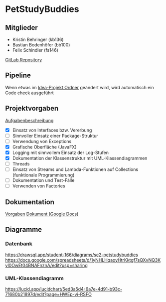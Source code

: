 # PetStudyBuddies

## Mitglieder
- Kristin Behringer (kb136)
- Bastian Bodenhöfer (bb100)
- Felix Schindler (fs146)

[GitLab Repository](https://gitlab.mi.hdm-stuttgart.de/kb136/petstudybuddies)

## Pipeline
Wenn etwas im [Idea-Projekt Ordner](https://gitlab.mi.hdm-stuttgart.de/kb136/petstudybuddies/-/tree/master/Idea-Projekt) geändert wird, wird automatisch ein Code check ausgeführt

## Projektvorgaben
[Aufgabenbeschreibung](https://kriha.pages.mi.hdm-stuttgart.de/se2_lecture/documents/aufgabe.pdf)
- [x] Einsatz von Interfaces bzw. Vererbung
- [ ] Sinnvoller Einsatz einer Package-Struktur
- [ ] Verwendung von Exceptions
- [x] Grafische Oberfläche (JavaFX)
- [x] Logging mit sinnvollem Einsatz der Log-Stufen
- [x] Dokumentation der Klassenstruktur mit UML-Klassendiagrammen
- [ ] Threads
- [ ] Einsatz von Streams und Lambda-Funktionen auf Collections (funktionale Programmierung)
- [ ] Dokumentation und Test-Fälle
- [ ] Verwenden von Factories

## Dokumentation
[Vorgaben](https://kriha.pages.mi.hdm-stuttgart.de/se2_lecture/documents/doku-info.pdf)
[Dokument (Google Docs)](https://docs.google.com/document/d/1EKYGdz1tgzMPT4ij7I_NfJPp0t_mCuDxCy43JGarFrE/edit)

## Diagramme
### Datenbank
https://drawsql.app/student-166/diagrams/se2-petstudybuddies
https://docs.google.com/spreadsheets/d/1yNHLHqaoyHtrKktgf7sQXvNQ3Kyl0OwEt04BNAFnznA/edit?usp=sharing

### UML-Klassendiagramm
https://lucid.app/lucidchart/5ed3a5d4-6a7e-4d91-b93c-71680b21897d/edit?page=HWEp-vi-RSFO
